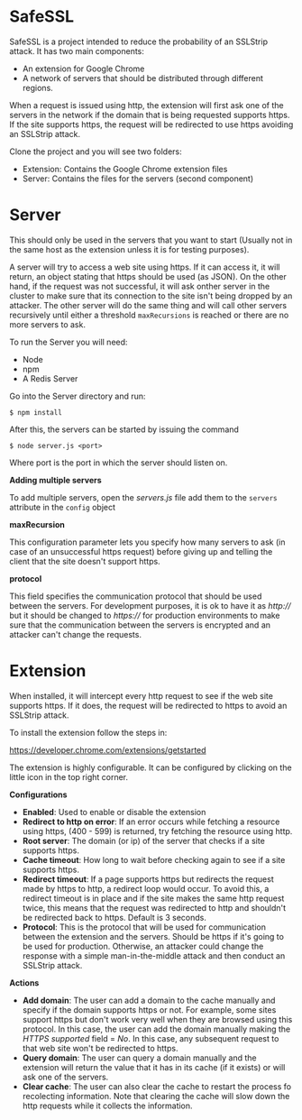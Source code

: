 SafeSSL
=======
SafeSSL is a project intended to reduce the probability of an SSLStrip attack. It has two main components: 
  - An extension for Google Chrome
  - A network of servers that should be distributed through different regions.
  
When a request is issued using http, the extension will first ask one of the servers in the network if the domain that is being requested supports https. If the site supports https, the request will be redirected to use https avoiding an SSLStrip attack.


Clone the project and you will see two folders: 
- Extension: Contains the Google Chrome extension files
- Server: Contains the files for the servers (second component)

Server
=======
This should only be used in the servers that you want to start (Usually not in the same host as the extension unless it is for testing purposes).

A server will try to access a web site using https. If it can access it, it will return, an object stating that https should be used (as JSON). On the other hand, if the request was not successful, it will ask onther server in the cluster to make sure that its connection to the site isn't being dropped by an attacker. The other server will do the same thing and will call other servers recursively until either a threshold <code>maxRecursions</code> is reached or there are no more servers to ask.

To run the Server you will need:
- Node
- npm
- A Redis Server

Go into the Server directory and run:

<code>$ npm install</code>

After this, the servers can be started by issuing the command

<code>$ node server.js &lt;port&gt;</code>

Where port is the port in which the server should listen on.

**Adding multiple servers**

To add multiple servers, open the *servers.js* file add them to the <code>servers</code> attribute in the <code>config</code> object

**maxRecursion**

This configuration parameter lets you specify how many servers to ask (in case of an unsuccessful https request) before giving up and telling the client that the site doesn't support https.

**protocol**

This field specifies the communication protocol that should be used between the servers. For development purposes, it is ok to have it as *http://* but it should be changed to *https://* for production environments to make sure that the communication between the servers is encrypted and an attacker can't change the requests.

Extension
=======
When installed, it will intercept every http request to see if the web site supports https. If it does, the request will be redirected to https to avoid an SSLStrip attack.

To install the extension follow the steps in:

https://developer.chrome.com/extensions/getstarted

The extension is highly configurable. It can be configured by clicking on the little icon in the top right corner.

**Configurations**

- **Enabled**: Used to enable or disable the extension
- **Redirect to http on error**: If an error occurs while fetching a resource using https, (400 - 599) is returned, try fetching the resource using http.
- **Root server**: The domain (or ip) of the server that checks if a site supports https.
- **Cache timeout**: How long to wait before checking again to see if a site supports https.
- **Redirect timeout**: If a page supports https but redirects the request made by https to http, a redirect loop would occur. To avoid this, a redirect timeout is in place and if the site makes the same http request twice, this means that the request was redirected to http and shouldn't be redirected back to https. Default is 3 seconds.
- **Protocol**: This is the protocol that will be used for communication between the extension and the servers. Should be https if it's going to be used for production. Otherwise, an attacker could change the response with a simple man-in-the-middle attack and then conduct an SSLStrip attack.

**Actions**
- **Add domain**: The user can add a domain to the cache manually and specify if the domain supports https or not. For example, some sites support https but don't work very well when they are browsed using this protocol. In this case, the user can add the domain manually making the *HTTPS supported* field = *No*. In this case, any subsequent request to that web site won't be redirected to https.
- **Query domain**: The user can query a domain manually and the extension will return the value that it has in its cache (if it exists) or will ask one of the servers.
- **Clear cache**: The user can also clear the cache to restart the process fo recolecting information. Note that clearing the cache will slow down the http requests while it collects the information.

